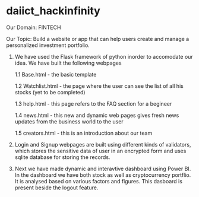# daiict_hackinfinity
Our Domain: FINTECH

Our Topic:  Build a website or app that can help users create and manage a personalized
investment portfolio.


1. We have used the Flask framework of python inorder to accomodate our idea. We have built the following webpages

    1.1 Base.html - the basic template
    
    1.2 Watchlist.html - the page where the user can see the list of all his stocks (yet to be completed)
    
    1.3 help.html - this page refers to the FAQ section for a begineer
    
    1.4 news.html - this new and dynamic web pages gives fresh news updates from the business world to the user
    
    1.5 creators.html - this is an introduction about our team
    
    
2. Login and Signup webpages are built using different kinds of validators, which stores the sensitive data of user in an encrypted form
   and uses sqlite database for storing the records.
   
3. Next we have made dynamic and interavtive dashboard using Power BI. In the dashboard we have both stock as well as cryptocurrency portflio. It is analysed based on various factors and figures. This dasboard is present beside the logout feature. 
  


